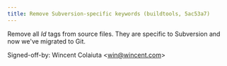 ```yaml
---
title: Remove Subversion-specific keywords (buildtools, 5ac53a7)
---
```


Remove all $Id$ tags from source files. They are specific to Subversion and now we've migrated to Git.

Signed-off-by: Wincent Colaiuta &lt;win@wincent.com&gt;
